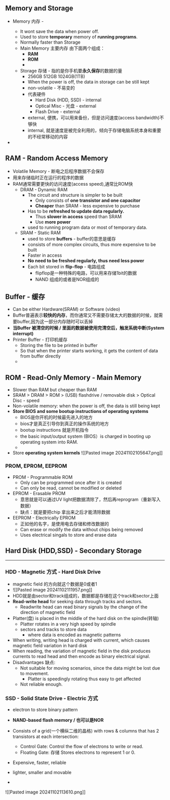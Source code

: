 ## Memory and Storage
- Memory 内存 - 
	- It wont save the data when power off.
	- Used to store **temporary** memory of **running programs**.
	- Normally faster than Storage
	- Main Memory 主要内存 由下面两个组成：
		- **RAM**
		- **ROM**
		- 
	- Storage 存储 - 指的是你手机要**永久保存**的数据的量
		- 256GB 512GB 1024GB(1TB)
		- When the power is off, the data in storage can be still kept
		- non-volatile - 不易变的
		- 代表硬件
			- Hard Disk (HDD, SSD) - internal
			- Optical Misc - 光盘 - external
			- Flash Drive - external
		- external, 便携，可以用来备份，但是访问速度(access bandwidth)不够快
		- internal, 就是速度是被完全利用的，倾向于存储电脑系统本身和重要的不经常移动的内容
	
-


## RAM - Random Access Memory
- Volatile Memory - 断电之后程序数据不会保存
- 用来存储临时正在运行的程序的数据
- RAM通常需要更快的访问速度(access speed),通常比ROM快
	- DRAM - Dynamic RAM
		- The circuit and structure is simpler to be built
			- Only consists of **one transistor and one capacitor**
			- **Cheaper** than SRAM - less expensive to purchase
		- Has to be **refreshed to update data regularly.**
			- Thus **slower in access** speed than SRAM
			- Use **more power**
		- used to running program data or most of temporary data.
	- SRAM - Static RAM
		- used to store **buffers** - buffer的意思是缓存
		- consists of more complex circuits, thus more expensive to be built
		- Faster in access
		- **No need to be freshed regularly, thus need less power**
		- Each bit stored in **flip-flop** - 电路组成
			- flipflop是一种特殊的电路，可以用来存储1bit的数据
			- NAND 组成的或者是NOR组成的



## Buffer - 缓存
- Can be either Hardware(SRAM) or Software (video)
- Buffer普遍表示**较快的内存**，而你通常又不需要存储太大的数据的时候，就需要buffer,因为这一部分内存随时可以丢掉
- **当Buffer 被清空的时候 / 里面的数据被使用完清空后，触发系统中断(System interrupt)**
- Printer Buffer - 打印机缓存
	- Storing the file to be printed in buffer
	- So that when the printer starts working, it gets the content of data from buffer directly
	- 



## ROM  - Read-Only Memory - Main Memory
- Slower than RAM but cheaper than RAM
- SRAM > DRAM > ROM > (USB) flashdrive / removable disk > Optical Disc - speed
- Non-volatile memory: when the power is off, the data is still being kept
- **Store BIOS and some bootup instructions of operating systems**
	- BIOS是你开机的时候最先进入的地方
	- bios才是真正引导你到真正的操作系统的地方
	- bootup instructions 就是开机指令
	- the basic input/output system (BIOS）is charged in booting up operating system into RAM.
	- 
- Store **operating system kernels** 
![[Pasted image 20241102105647.png]]

### PROM, EPROM, EEPROM
- PROM - Programmable ROM
	- Only can be programmed once after it is created
	- Can only be read, cannot be modified or deleted
- EPROM - Erasable PROM
	- 意思就是可以通过UV light把数据清除了，然后再reprogram（重新写入数据）
	- 缺点：就是要把chip 拿出来之后才能清除数据
- EEPROM - Electrically EPROM
	- 正如他的名字，是使用电去存储和修改数据的
	- Can erase or modify the data without chips being removed
	- Uses electrical singals to store and erase data

## Hard Disk (HDD,SSD) - Secondary Storage
---
### HDD - Magnetic 方式 - Hard Disk Drive
- magnetic field 的方向就这个数据是0或者1
- ![[Pasted image 20241102111957.png]]
- HDD就是由sector和track组成的，数据都是存储在这个track和sector上面
- **Read-write head** for seeking data through tracks and sectors.
	- Readwrite head can read binary signals by the change of the direction of magnetic field
- Platter(盘) is placed in the middle of the hard disk on the spindle(转轴)
	- Platter rotates in a very high speed by spindle
	- sectors and tracks to store data
		- where data is encoded as magnetic patterns
- When writing, writing head is charged with current, which causes magnetic field variation in hard disk
- When reading, the variation of magnetic field in the disk produces currents to read head and then encode as binary electrical signal.
- Disadvantages 缺点:
	- Not suitable for moving scenarios, since the data might be lost due to movement.
		- Platter is speedingly rotating thus easy to get affected
	- Not reliable enough.


### SSD - Solid State Drive - Electric 方式
- electron to store binary pattern
- **NAND-based flash memory / 也可以是NOR**

- Consists of a grid(一个横纵二维的晶格) with rows & columns that has 2 transistors at each intersection:
	- Control Gate: Control the flow of electrons to write or read.
	- Floating Gate: 存储 Stores electrons to represent 1 or 0.


- Expensive, faster, reliable
- lighter, smaller and movable
- 





![[Pasted image 20241102113610.png]]
